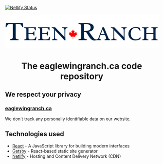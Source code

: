 [![Netlify Status](https://api.netlify.com/api/v1/badges/8ce1fadc-4948-45de-8043-64f18beb9d50/deploy-status)](https://app.netlify.com/sites/eaglewingranch/deploys)

<p align="center">
<a href="https://eaglewingranch.ca">
<img alt="Eagle Wing Ranch Logo" src="./src/components/Header/teenRanchLogo_lightBGR.svg" />
</a>
<h1 align="center">
The eaglewingranch.ca code repository
</h1>
</p>

## We respect your privacy

### [eaglewingranch.ca](https://eaglewingranch.ca)
We don't track any personally identifiable data on our website.

## Technologies used

* [React](https://reactjs.org) - A JavaScript library for building modern interfaces
* [Gatsby](https://gatsbyjs.com) - React-based static site generator
* [Netlify](https://www.netlify.com) - Hosting and Content Delivery Network (CDN)